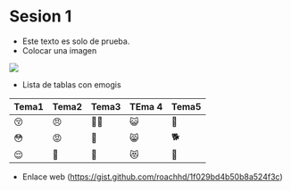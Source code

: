 # Sesion 1

 - Este texto es solo de prueba.
 - Colocar una imagen
 
 ![](https://kanbanize.com/blog/wp-content/uploads/2014/11/GitHub.jpg)

 - Lista de tablas con emogis 
 
| Tema1                 | Tema2     | Tema3                 | TEma 4           | Tema5     |
|-----------------------|-----------|-----------------------|------------------|-----------|
| :kissing_closed_eyes: | :angry:   | :man_with_turban:     | :smiley_cat:     | :rooster: |
| :flushed:             | :rage:    | :construction_worker: | :smile_cat:      | :dog2:    |
| :relieved:            | :triumph: | :cop:                 | :heart_eyes_cat: | :pig2:    |

 - Enlace web
 (https://gist.github.com/roachhd/1f029bd4b50b8a524f3c)
